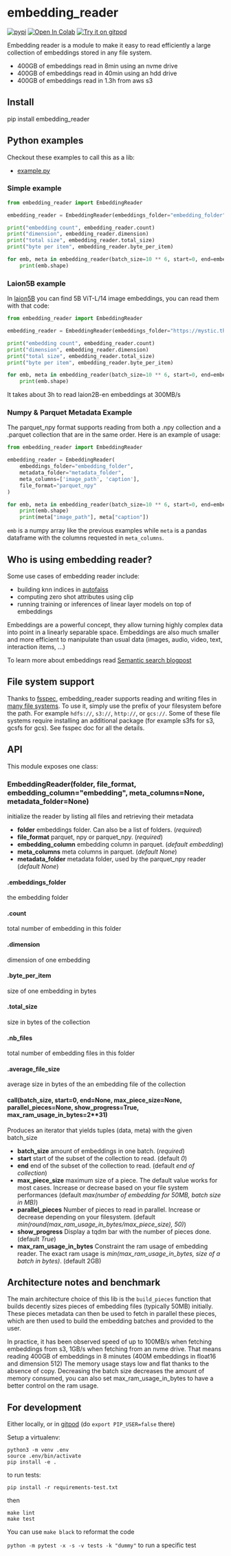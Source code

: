 # embedding_reader
[![pypi](https://img.shields.io/pypi/v/embedding_reader.svg)](https://pypi.python.org/pypi/embedding_reader)
[![Open In Colab](https://colab.research.google.com/assets/colab-badge.svg)](https://colab.research.google.com/github/rom1504/embedding_reader/blob/master/notebook/embedding_reader_getting_started.ipynb)
[![Try it on gitpod](https://img.shields.io/badge/try-on%20gitpod-brightgreen.svg)](https://gitpod.io/#https://github.com/rom1504/embedding_reader)

Embedding reader is a module to make it easy to read efficiently a large collection of embeddings stored in any file system.
* 400GB of embeddings read in 8min using an nvme drive
* 400GB of embeddings read in 40min using an hdd drive
* 400GB of embeddings read in 1.3h from aws s3

## Install

pip install embedding_reader

## Python examples

Checkout these examples to call this as a lib:
* [example.py](examples/example.py)

### Simple example

```python
from embedding_reader import EmbeddingReader

embedding_reader = EmbeddingReader(embeddings_folder="embedding_folder", file_format="npy")

print("embedding count", embedding_reader.count)
print("dimension", embedding_reader.dimension)
print("total size", embedding_reader.total_size)
print("byte per item", embedding_reader.byte_per_item)

for emb, meta in embedding_reader(batch_size=10 ** 6, start=0, end=embedding_reader.count):
    print(emb.shape)
```

### Laion5B example

In [laion5B](https://laion.ai/laion-5b-a-new-era-of-open-large-scale-multi-modal-datasets/) you can find 5B ViT-L/14 image embeddings, you can read them with that code:

```python
from embedding_reader import EmbeddingReader

embedding_reader = EmbeddingReader(embeddings_folder="https://mystic.the-eye.eu/public/AI/cah/laion5b/embeddings/laion2B-en/img_emb/", file_format="npy")

print("embedding count", embedding_reader.count)
print("dimension", embedding_reader.dimension)
print("total size", embedding_reader.total_size)
print("byte per item", embedding_reader.byte_per_item)

for emb, meta in embedding_reader(batch_size=10 ** 6, start=0, end=embedding_reader.count):
    print(emb.shape)
```
It takes about 3h to read laion2B-en embeddings at 300MB/s

### Numpy & Parquet Metadata Example

The parquet_npy format supports reading from both a .npy collection and a .parquet collection that are in the same order.
Here is an example of usage:

```python
from embedding_reader import EmbeddingReader

embedding_reader = EmbeddingReader(
    embeddings_folder="embedding_folder",
    metadata_folder="metadata_folder",
    meta_columns=['image_path', 'caption'],
    file_format="parquet_npy"
)

for emb, meta in embedding_reader(batch_size=10 ** 6, start=0, end=embedding_reader.count):
    print(emb.shape)
    print(meta["image_path"], meta["caption"])
```
`emb` is a numpy array like the previous examples while `meta` is a pandas dataframe with the columns requested in `meta_columns`.

## Who is using embedding reader?

Some use cases of embedding reader include:
* building knn indices in [autofaiss](https://github.com/criteo/autofaiss)
* computing zero shot attributes using clip
* running training or inferences of linear layer models on top of embeddings

Embeddings are a powerful concept, they allow turning highly complex data into point in a linearly separable space.
Embeddings are also much smaller and more efficient to manipulate than usual data (images, audio, video, text, interaction items, ...)

To learn more about embeddings read [Semantic search blogpost](https://rom1504.medium.com/semantic-search-with-embeddings-index-anything-8fb18556443c)

## File system support

Thanks to [fsspec](https://filesystem-spec.readthedocs.io/en/latest/), embedding_reader supports reading and writing files in [many file systems](https://github.com/fsspec/filesystem_spec/blob/6233f315548b512ec379323f762b70764efeb92c/fsspec/registry.py#L87).
To use it, simply use the prefix of your filesystem before the path. For example `hdfs://`, `s3://`, `http://`, or `gcs://`.
Some of these file systems require installing an additional package (for example s3fs for s3, gcsfs for gcs).
See fsspec doc for all the details.

## API

This module exposes one class:

### EmbeddingReader(folder, file_format, embedding_column="embedding", meta_columns=None, metadata_folder=None)

initialize the reader by listing all files and retrieving their metadata

* **folder** embeddings folder. Can also be a list of folders. (*required*)
* **file_format** parquet, npy or parquet_npy. (*required*)
* **embedding_column** embedding column in parquet. (*default embedding*)
* **meta_columns** meta columns in parquet. (*default None*)
* **metadata_folder** metadata folder, used by the parquet_npy reader (*default None*)

#### .embeddings_folder

the embedding folder

#### .count

total number of embedding in this folder

#### .dimension

dimension of one embedding

#### .byte_per_item

size of one embedding in bytes

#### .total_size

size in bytes of the collection

#### .nb_files

total number of embedding files in this folder

#### .average_file_size

average size in bytes of the an embedding file of the collection

#### __call__(batch_size, start=0, end=None, max_piece_size=None, parallel_pieces=None, show_progress=True, max_ram_usage_in_bytes=2**31)

Produces an iterator that yields tuples (data, meta) with the given batch_size

* **batch_size** amount of embeddings in one batch. (*required*)
* **start** start of the subset of the collection to read. (default *0*)
* **end** end of the subset of the collection to read. (default *end of collection*)
* **max_piece_size** maximum size of a piece. The default value works for most cases. Increase or decrease based on your file system performances (default *max(number of embedding for 50MB, batch size in MB)*)
* **parallel_pieces** Number of pieces to read in parallel. Increase or decrease depending on your filesystem. (default *min(round(max_ram_usage_in_bytes/max_piece_size), 50)*)
* **show_progress** Display a tqdm bar with the number of pieces done. (default *True*)
* **max_ram_usage_in_bytes** Constraint the ram usage of embedding reader. The exact ram usage is *min(max_ram_usage_in_bytes, size of a batch in bytes)*. (default 2GB)


## Architecture notes and benchmark

The main architecture choice of this lib is the `build_pieces` function that builds decently sizes pieces of embedding files (typically 50MB) initially.
These pieces metadata can then be used to fetch in parallel these pieces, which are then used to build the embedding batches and provided to the user.

In practice, it has been observed speed of up to 100MB/s when fetching embeddings from s3, 1GB/s when fetching from an nvme drive.
That means reading 400GB of embeddings in 8 minutes (400M embeddings in float16 and dimension 512)
The memory usage stays low and flat thanks to the absence of copy. Decreasing the batch size decreases the amount of memory consumed, you can also set max_ram_usage_in_bytes to have a better control on the ram usage.


## For development

Either locally, or in [gitpod](https://gitpod.io/#https://github.com/rom1504/embedding_reader) (do `export PIP_USER=false` there)

Setup a virtualenv:

```
python3 -m venv .env
source .env/bin/activate
pip install -e .
```

to run tests:
```
pip install -r requirements-test.txt
```
then 
```
make lint
make test
```

You can use `make black` to reformat the code

`python -m pytest -x -s -v tests -k "dummy"` to run a specific test

